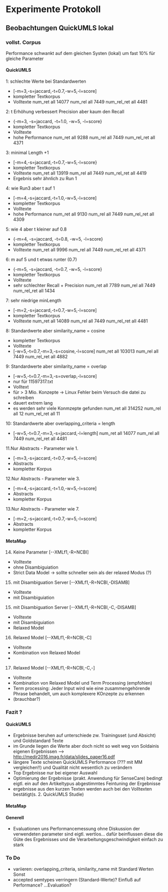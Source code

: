 # Experimente Protokoll #

## Beobachtungen QuickUMLS lokal ##

### vollst. Corpus ###

Performance schwankt auf dem gleichen Systen (lokal) um fast 10% für gleiche Parameter

#### QuickUMLS ####

1: schlechte Werte bei Standardwerten
* [-m=3,-s=jaccard,-t=0.7,-w=5,-l=score]
* kompletter Textkorpus
* Volltexte
num_ret        	all	14077
num_rel        	all	7449
num_rel_ret    	all	4481


2: t Erhöhung verbessert Precision aber kaum den Recall
* {-m=3, -s=jaccard, -t=1.0, -w=5, -l=score}
* kompletter Textkorpus
* Volltexte
* hohe Performance
num_ret        	all	9288
num_rel        	all	7449
num_rel_ret    	all	4371

3: minimal Length +1
* [-m=4,-s=jaccard,-t=0.7,-w=5,-l=score}
* kompletter Textkorpus
* Volltexte
num_ret        	all	13919
num_rel        	all	7449
num_rel_ret    	all	4419
* Ergebnis sehr ähnlich zu Run 1

4: wie Run3 aber t auf 1
* [-m=4,-s=jaccard,-t=1.0,-w=5,-l=score]
* kompletter Textkorpus
* Volltexte
* hohe Performance
num_ret        	all	9130
num_rel        	all	7449
num_rel_ret    	all	4309


5: wie 4 aber t kleiner auf 0.8
* {-m=4, -s=jaccard, -t=0.8, -w=5, -l=score}
* kompletter Textkorpus
* Volltexte
num_ret        	all	9996
num_rel        	all	7449
num_rel_ret    	all	4371

6: m auf 5 und t etwas runter (0.7)
* {-m=5, -s=jaccard, -t=0.7, -w=5, -l=score}
* kompletter Textkorpus
* Volltexte
* sehr schlechter Recall + Precision
num_ret        	all	7789
num_rel        	all	7449
num_rel_ret    	all	1434


7: sehr niedrige minLength
* [-m=2,-s=jaccard,-t=0.7,-w=5,-l=score]
* kompletter Textkorpus
* Volltexte
num_ret        	all	14089
num_rel        	all	7449
num_rel_ret    	all	4481


8: Standardwerte aber similarity_name = cosine
* kompletter Textkorpus
* Volltexte
* [-w=5,-t=0.7,-m=3,-s=cosine,-l=score]
num_ret        	all	103013
num_rel        	all	7449
num_rel_ret    	all	4882

9: Standardwerte aber similarity_name = overlap
* [-w=5,-t=0.7,-m=3,-s=overlap,-l=score]
* nur für 11597317.txt  
* Volltext
* für > 3 Mio. Konzepte -> Linux Fehler beim Versuch die datei zu schreiben
* dauert extrem lang
* es werden sehr viele Konmzepte gefunden
num_ret        	all	314252
num_rel        	all	12
num_rel_ret    	all	11


10: Standardwerte aber overlapping_criteria = length
* [-w=5,-t=0.7,-m=3,-s=jaccard,-l=length]
num_ret        	all	14077
num_rel        	all	7449
num_rel_ret    	all	4481

11.Nur Abstracts - Parameter wie 1.
* [-m=3,-s=jaccard,-t=0.7,-w=5,-l=score]
* Abstracts
* kompletter Korpus

12.Nur Abstracts - Parameter wie 3.
* [-m=4,-s=jaccard,-t=1.0,-w=5,-l=score]
* Abstracts
* kompletter Korpus

13.Nur Abstracts - Parameter wie 7.
* [-m=2,-s=jaccard,-t=0.7,-w=5,-l=score]
* Abstracts
* kompletter Korpus

#### MetaMap ####

14. Keine Parameter [--XMLf1,-R=NCBI]
* Volltexte
* ohne Disambiguiation
* Strict Data Model -> sollte schneller sein als der relaxed Modus (?)

15. mit Disambiguation Server [--XMLf1,-R=NCBI,-DISAMB]
* Volltexte
* mit Disambiguiation


15. mit Disambiguation Server [--XMLf1,-R=NCBI,-C,-DISAMB]
* Volltexte
* mit Disambiguiation
* Relaxed Model

16. Relaxed Model [--XMLf1,-R=NCBI,-C]
* Volltexte
* Kombination von Relaxed Model
*

17. Relaxed Model [--XMLf1,-R=NCBI,-C,-]
* Volltexte
* Kombination von Relaxed Model und Term Processing (empfohlen)
* Term processing: Jeder Input wird wie eine zusammengehörende Phrase behandelt, um
auch komplexere KOnzepte zu erkennen
* (brauchbar?)




### Fazit ? ###
#### QuickUMLS ####
* Ergebnisse beruhen auf unterschiede zw. Trainingsset (und Absicht) und Goldstandard Texte
* im Grunde liegen die Werte aber doch nicht so weit weg von Soldainis eigenen Ergebnissen --> http://medir2016.imag.fr/data/slides_paper16.pdf
* längere Texte scheinen QuickUMLS Performance (??? mit MM vergleichen!!) und Qualität nicht wesentlich zu verändern
* Top Ergebnisse nur bei eigener Auswahl
* Optimierung der Ergebnisse (prakt. Anwendung für SenseCare) bedingt eigtl. ein auf den Artikeltypus abgestimmtes Feintuning der Ergebnisse
* ergebnisse aus den kurzen Texten werden auch bei den Volltexten bestätigt(s. 2. QuickUMLS Studie)

#### MetaMap ####


#### Generell  ####
* Evaluationen uns Performancemessung ohne Diskussion der verwendeten parameter sind eigtl. wertlos... dafür
beinflussen diese die Güte des Ergebnisses und die Verarbeitungsgeschwindigkeit einfach zu stark

### To Do ###
* variieren: overlapping_criteria, similarity_name mit Standard Werten Sonst
* accepted semtypes verringern (Standard-Werte)? Einfluß auf Performance? ...Evaluation?




